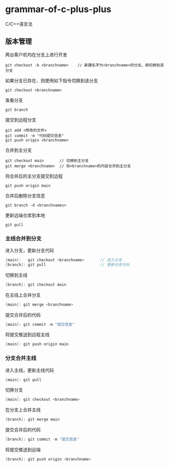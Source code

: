 # grammar-of-c-plus-plus
C/C++语言法

## 版本管理
两台客户机均在分支上进行开发
```vim
git checkout -b <branchname>    // 新建名字为<branchname>的分支，病切换到该分支
```

如果分支<branchname>已存在，则使用如下指令切换到该分支
```vim
git checkout <branchname>
```

查看分支
```vim
git branch
```

提交到远程分支
```vim
git add <修改的文件>
git commit -m "代码提交信息"
git push origin <branchname>
```

合并到主分支
```vim
git checkout main       // 切换到主分支
git merge <branchname>  // 将<branchname>的内容合并到主分支
```

将合并后的主分支提交到远程
```vim
git push origin main
```

合并后删除分支信息
```vim
git branch -d <branchnames>
```

更新远端仓库到本地
```vim
git pull
```

### 主线合并到分支
进入分支，更新分支代码
```cpp
[main]:   git checkout <branchname>       // 进入分支
[branch]: git pull                        // 更新分支代码
```

切换到主线
```cpp
[branch]: git checkout main
```

在主线上合并分支
```cpp
[main]: git merge <branchname>
```

提交合并后的代码
```cpp
[main]: git commit -m "提交信息"
```

将提交推送到远程主线
```cpp
[main]: git push origin main
```

### 分支合并主线
进入主线，更新主线代码
```cpp
[main]: git pull
```

切换分支
```cpp
[main]: git checkout <branchname>
```

在分支上合并主线
```cpp
[branch]: git merge main
```

提交合并后的代码
```cpp
[branch]: git commit -m "提交信息"
```

将提交推送到远端
```cpp
[branch]: git push origin <branchname>
```

